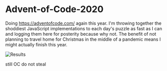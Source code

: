 # Advent-of-Code-2020
Doing https://adventofcode.com/ again this year.  I'm throwing together the shoddiest JavaScript implementations to each day's puzzle as fast as I can and logging them here for posterity because why not.  The benefit of not planning to travel home for Christmas in the middle of a pandemic means I might actually finish this year.

![Results](https://i.imgur.com/L3079Ei.png)

still OC do not steal
